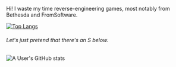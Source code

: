 Hi! I waste my time reverse-engineering games, most notably from Bethesda and FromSoftware.

[![Top Langs](https://github-readme-stats-auser1337.vercel.app/api/top-langs/?username=auser1337&theme=gruvbox)](https://github.com/auser1337/github-readme-stats)

###### Let's just pretend that there's an S below. 

![A User's GitHub stats](https://github-readme-stats-auser1337.vercel.app/api?username=auser1337&show_icons=true&theme=gruvbox)
